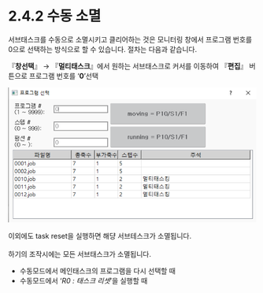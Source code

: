 ﻿# 2.4.2 수동 소멸

서브태스크를 수동으로 소멸시키고 클리어하는 것은 모니터링 창에서 프로그램 번호를 0으로 선택하는 방식으로 할 수 있습니다. 절차는 다음과 같습니다.

『**창선택**』 → 『**멀티태스크**』에서 원하는 서브태스크로 커서를 이동하여 『**편집**』 버튼으로 프로그램 번호를 ‘**0**’선택

![그림 2 6 멀티태스크 수동 소멸](../../_assets/image.png)

이외에도 task reset을 실행하면 해댱 서브테스크가 소멸됩니다. 
<br/>
<br/>
하기의 조작시에는 모든 서브태스크가 소멸됩니다.
- 수동모드에서 메인태스크의 프로그램을 다시 선택할 때
- 수동모드에서 ‘*R0 : 태스크 리셋*’을 실행할 때


